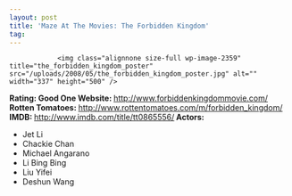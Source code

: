 ```yaml
---
layout: post
title: 'Maze At The Movies: The Forbidden Kingdom'
tag: 
---
```



                <img class="alignnone size-full wp-image-2359" title="the_forbidden_kingdom_poster" src="/uploads/2008/05/the_forbidden_kingdom_poster.jpg" alt="" width="337" height="500" />
<p><strong>Rating: Good One
Website: </strong><a href="http://www.forbiddenkingdommovie.com/"><a href="http://www.forbiddenkingdommovie.com/">http://www.forbiddenkingdommovie.com/</a></a><strong>
Rotten Tomatoes: </strong><a href="http://www.rottentomatoes.com/m/forbidden_kingdom/"><a href="http://www.rottentomatoes.com/m/forbidden_kingdom/">http://www.rottentomatoes.com/m/forbidden_kingdom/</a></a><strong>
IMDB: </strong><a href="http://www.imdb.com/title/tt0865556/"><a href="http://www.imdb.com/title/tt0865556/">http://www.imdb.com/title/tt0865556/</a></a><strong>
Actors:
</strong></p>
<ul>
    <li>Jet Li</li>
    <li>Chackie Chan</li>
    <li>Michael Angarano</li>
    <li>Li Bing Bing</li>
    <li>Liu Yifei</li>
    <li>Deshun Wang</li>
</ul>
            
